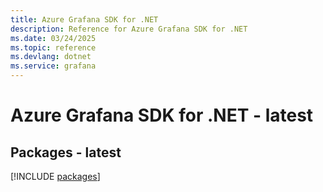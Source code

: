 ```yaml
---
title: Azure Grafana SDK for .NET
description: Reference for Azure Grafana SDK for .NET
ms.date: 03/24/2025
ms.topic: reference
ms.devlang: dotnet
ms.service: grafana
---
```

# Azure Grafana SDK for .NET - latest
## Packages - latest
[!INCLUDE [packages](grafana-index.md)]